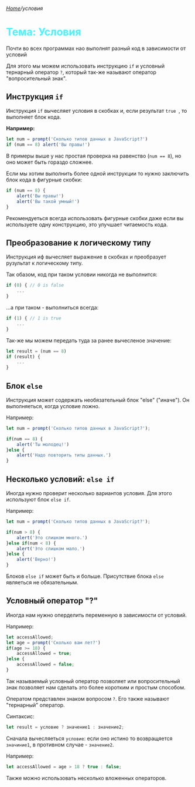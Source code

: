 ###### [Home][домой]/условия

# <span style='color: #47f5ff;'>Тема: Условия

Почти во всех программах нао выполнят разный код в зависимости от условий

Для этого мы можем использовать инструкцию ```if``` и условный тернарный оператор ```?```, который так-же называют оператор "вопросительный знак".

## Инструкция ```if```

Инструкция ```if``` вычесляет условия в скобках и, если результат  ```true ```, то выполняет блок кода.

__Например:__

```javascript
let num = prompt('Сколько типов данных в JavaScript?')
if (num == 8) alert('Вы правы!')
```
В примеры выше у нас простая проверка на равенство (```num == 8```), но оно может быть гораздо сложнее.

Если мы хотим выполнить более одной инструкции то нужно заключить блок кода в фигурные скобки:

```javascript
if (num == 8) {
    alert('Вы правы!')
    alert('Вы такой умный!')
}
```

Рекомендуеться всегда использовать фигурные скобки даже если вы используете одну конструкцию, это улучшает читаемость кода.

## Преобразование к логическому типу

Инструкция иф вычесляет выражение в скобках и преобразует рузультат к логическому типу.

Так обазом, код при таком условии никогда не выполнится:
```javascript
if (0) { // 0 is false
    ...
}
```
...а при таком - выполниться всегда:
```javascript
if (1) { // 1 is true
    ...
}
```
Так-же мы можем передать туда за ранее вычесленое значение:
```javascript
let result = (num == 8)
if (result) {
    ...
}
```

## Блок ```else```

Инструкция может содержать необязательный блок "else" ("иначе"). Он выполняеться, когда условие ложно.

Например:
```javascript
let num = prompt('Сколько типов данных в JavaScript?');

if(num == 8) {
    alert('Ты молодец!')
}else {
    alert('Надо повторить типы данных.')
}
```

## Несколько условий: ```else if```

Иногда нужно проверит несколько вариантов условия. Для этого используют блок ```else if```.

Например:
```javascript
let num = prompt('Сколько типов данных в JavaScript?');

if(num > 8) {
    alert('Это слишком много.')
}else if(num < 8) {
    alert('Это слишком мало.')
}else {
    alert('Верно!')
}
```
Блоков ```else if``` может быть и больше. Присутствие блока ```else``` являеться не обязательным.

## Условный оператор "?"
Иногда нам  нужно оперделить переменную в зависимости от условий.

Например:
```javascript
let accessAllowed;
let age = prompt('Сколько вам лет?')
if(age >= 18) {
    accessAllowed = true;
}else {
    accessAllowed = false;
}
```
Так называемый условный оператор позволяет или вопросительный знак позволяет нам сделать это более коротким и простым способом.

Оператом представлен знаком вопросом ```?```. Его также называют "тернарный" оператор. 

Синтаксис:
```javascript
let result = условие ? значение1 : значение2;
```
Сначала вычесляеться ```условие```: если оно истино то возвращяется ```значиние1```, в противном случае - ```значение2```.

Например:
```javaScript
let accessAllowed = age > 18 ? true : false;
```

Также можно использовать несколько вложенных операторов. 



[домой]: ../../README.md 'Вернуться на начальную страницу'